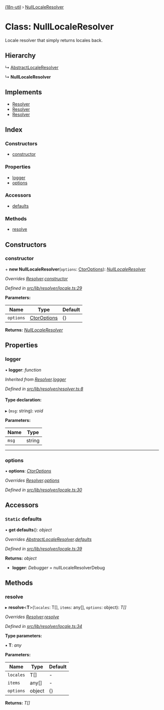 [i18n-util](../README.md) › [NullLocaleResolver](nulllocaleresolver.md)

# Class: NullLocaleResolver

Locale resolver that simply returns locales back.

## Hierarchy

  ↳ [AbstractLocaleResolver](abstractlocaleresolver.md)

  ↳ **NullLocaleResolver**

## Implements

* [Resolver](../README.md#abstract-resolver)
* [Resolver](../README.md#abstract-resolver)
* [Resolver](../README.md#abstract-resolver)

## Index

### Constructors

* [constructor](nulllocaleresolver.md#constructor)

### Properties

* [logger](nulllocaleresolver.md#logger)
* [options](nulllocaleresolver.md#options)

### Accessors

* [defaults](nulllocaleresolver.md#static-defaults)

### Methods

* [resolve](nulllocaleresolver.md#resolve)

## Constructors

###  constructor

\+ **new NullLocaleResolver**(`options`: [CtorOptions](../README.md#ctoroptions)): *[NullLocaleResolver](nulllocaleresolver.md)*

*Overrides [Resolver](resolver.md).[constructor](resolver.md#constructor)*

*Defined in [src/lib/resolver/locale.ts:29](https://github.com/JuroOravec/i18n-util/blob/c9cd5a0/src/lib/resolver/locale.ts#L29)*

**Parameters:**

Name | Type | Default |
------ | ------ | ------ |
`options` | [CtorOptions](../README.md#ctoroptions) | {} |

**Returns:** *[NullLocaleResolver](nulllocaleresolver.md)*

## Properties

###  logger

• **logger**: *function*

*Inherited from [Resolver](resolver.md).[logger](resolver.md#logger)*

*Defined in [src/lib/resolver/resolver.ts:8](https://github.com/JuroOravec/i18n-util/blob/c9cd5a0/src/lib/resolver/resolver.ts#L8)*

#### Type declaration:

▸ (`msg`: string): *void*

**Parameters:**

Name | Type |
------ | ------ |
`msg` | string |

___

###  options

• **options**: *[CtorOptions](../README.md#ctoroptions)*

*Overrides [Resolver](resolver.md).[options](resolver.md#options)*

*Defined in [src/lib/resolver/locale.ts:30](https://github.com/JuroOravec/i18n-util/blob/c9cd5a0/src/lib/resolver/locale.ts#L30)*

## Accessors

### `Static` defaults

• **get defaults**(): *object*

*Overrides [AbstractLocaleResolver](abstractlocaleresolver.md).[defaults](abstractlocaleresolver.md#static-defaults)*

*Defined in [src/lib/resolver/locale.ts:39](https://github.com/JuroOravec/i18n-util/blob/c9cd5a0/src/lib/resolver/locale.ts#L39)*

**Returns:** *object*

* **logger**: *Debugger* = nullLocaleResolverDebug

## Methods

###  resolve

▸ **resolve**<**T**>(`locales`: T[], `items`: any[], `options`: object): *T[]*

*Overrides [Resolver](resolver.md).[resolve](resolver.md#resolve)*

*Defined in [src/lib/resolver/locale.ts:34](https://github.com/JuroOravec/i18n-util/blob/c9cd5a0/src/lib/resolver/locale.ts#L34)*

**Type parameters:**

▪ **T**: *any*

**Parameters:**

Name | Type | Default |
------ | ------ | ------ |
`locales` | T[] | - |
`items` | any[] | - |
`options` | object | {} |

**Returns:** *T[]*
